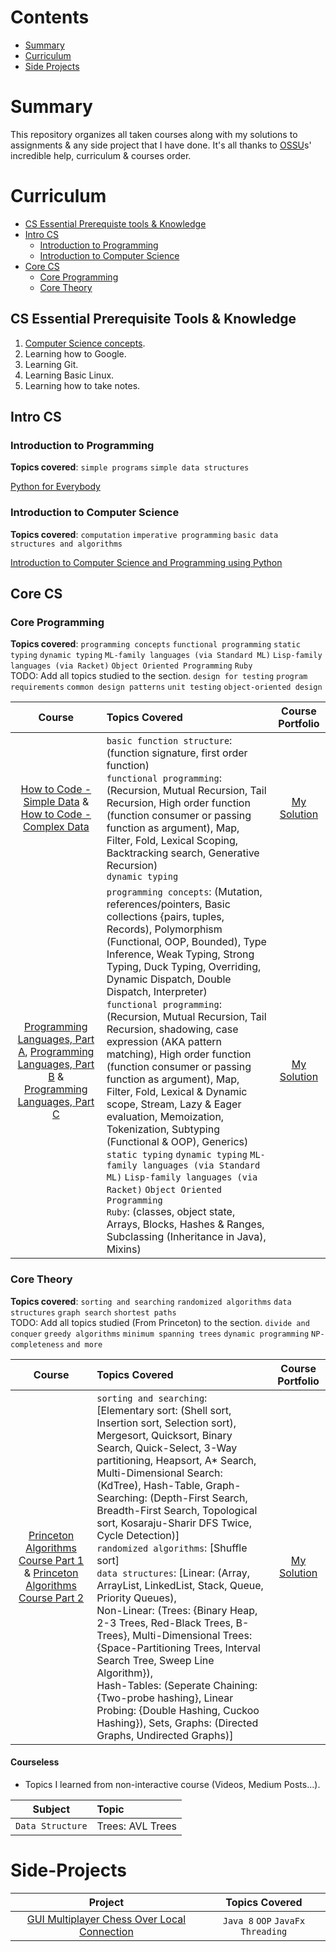 # Contents

- [Summary](#summary)
- [Curriculum](#curriculum)
- [Side Projects](#Side-Projects)

# Summary

This repository organizes all taken courses along with my solutions to assignments & any side project that I have done. It's all thanks to [OSSU](https://github.com/ossu/computer-science)s' incredible help, curriculum & courses order.

# Curriculum

- [CS Essential Prerequiste tools & Knowledge](<#CS Essential Prerequiste Tools & Knowledge>)
- [Intro CS](#intro-cs)
  - [Introduction to Programming](#introduction-to-programming)
  - [Introduction to Computer Science](#introduction-to-computer-science)
- [Core CS](#core-cs)
  - [Core Programming](#core-programming)
  - [Core Theory](#core-theory)

## CS Essential Prerequisite Tools & Knowledge

1. [Computer Science concepts](https://www.youtube.com/playlist?list=PLWKjhJtqVAbn5emQ3RRG8gEBqkhf_5vxD).
2. Learning how to Google.
3. Learning Git.
4. Learning Basic Linux.
5. Learning how to take notes.

## Intro CS

### Introduction to Programming

**Topics covered**:
`simple programs`
`simple data structures`

[Python for Everybody](https://www.py4e.com/lessons)

### Introduction to Computer Science

**Topics covered**:
`computation`
`imperative programming`
`basic data structures and algorithms`

[Introduction to Computer Science and Programming using Python](https://ocw.mit.edu/courses/electrical-engineering-and-computer-science/6-0001-introduction-to-computer-science-and-programming-in-python-fall-2016/)

## Core CS

### Core Programming

**Topics covered**:
`programming concepts`
`functional programming`
`static typing`
`dynamic typing`
`ML-family languages (via Standard ML)`
`Lisp-family languages (via Racket)`
`Object Oriented Programming`
`Ruby`
<br>TODO: Add all topics studied to the section.
`design for testing`
`program requirements`
`common design patterns`
`unit testing`
`object-oriented design`

|Course|Topics Covered|Course Portfolio|
|:-:|:-|:-:|
|[How to Code - Simple Data](https://www.edx.org/course/how-to-code-simple-data) & [How to Code - Complex Data](https://www.edx.org/course/how-to-code-complex-data)|`basic function structure`: (function signature, first order function) <br>`functional programming`: (Recursion, Mutual Recursion, Tail Recursion, High order function (function consumer or passing function as argument), Map, Filter, Fold, Lexical Scoping, Backtracking search, Generative Recursion)  <br>`dynamic typing` |[My Solution](https://github.com/OmarShawky1/Course-How-To-Code-Data)|
|[Programming Languages, Part A](https://www.coursera.org/learn/programming-languages), [Programming Languages, Part B](https://www.coursera.org/learn/programming-languages-part-b) & [Programming Languages, Part C](https://www.coursera.org/learn/programming-languages-part-c)|`programming concepts`: (Mutation, references/pointers, Basic collections {pairs, tuples, Records), Polymorphism (Functional, OOP, Bounded), Type Inference,  Weak Typing, Strong Typing, Duck Typing, Overriding, Dynamic Dispatch, Double Dispatch, Interpreter) <br>`functional programming`: (Recursion, Mutual Recursion, Tail Recursion, shadowing, case expression (AKA pattern matching), High order function (function consumer or passing function as argument), Map, Filter, Fold, Lexical & Dynamic scope, Stream, Lazy & Eager evaluation, Memoization, Tokenization, Subtyping (Functional & OOP), Generics) <br>`static typing` `dynamic typing` `ML-family languages (via Standard ML)` `Lisp-family languages (via Racket)` `Object Oriented Programming` <br>`Ruby`: (classes, object state, Arrays, Blocks, Hashes & Ranges, Subclassing (Inheritance in Java), Mixins)| [My Solution](https://github.com/OmarShawky1/Course-Programming-Languages)|

### Core Theory

**Topics covered**:
`sorting and searching`
`randomized algorithms`
`data structures`
`graph search`
`shortest paths`
<br>TODO: Add all topics studied (From Princeton) to the section.
`divide and conquer`
`greedy algorithms`
`minimum spanning trees`
`dynamic programming`
`NP-completeness`
`and more`

|Course|Topics Covered|Course Portfolio|
|:-:|:-|:-:|
|[Princeton Algorithms Course Part 1](https://www.coursera.org/learn/algorithms-part1) & [Princeton Algorithms Course Part 2](https://www.coursera.org/learn/algorithms-part2)|`sorting and searching`: [Elementary sort: (Shell sort, Insertion sort, Selection sort), Mergesort, Quicksort, Binary Search, Quick-Select, 3-Way partitioning, Heapsort, A\* Search, Multi-Dimensional Search: (KdTree), Hash-Table, Graph-Searching: (Depth-First Search, Breadth-First Search, Topological sort, Kosaraju-Sharir DFS Twice, Cycle Detection)] <br>`randomized algorithms`: [Shuffle sort] <br>`data structures`: [Linear: (Array, ArrayList, LinkedList, Stack, Queue, Priority Queues), <br>Non-Linear: (Trees: {Binary Heap, 2-3 Trees, Red-Black Trees, B-Trees}, Multi-Dimensional Trees: {Space-Partitioning Trees, Interval Search Tree, Sweep Line Algorithm}), <br>Hash-Tables: (Seperate Chaining: {Two-probe hashing}, Linear Probing: {Double Hashing, Cuckoo Hashing}), Sets, Graphs: (Directed Graphs, Undirected Graphs)]|[My Solution](https://github.com/OmarShawky1/Course-Princeton-Algorithms-DS)|


#### Courseless
* Topics I learned from non-interactive course (Videos, Medium Posts...).

|Subject|Topic|
|:-:|:-|
|`Data Structure`|Trees: AVL Trees|

# Side-Projects

|Project|Topics Covered|
|:-:|:-:|
|[GUI Multiplayer Chess Over Local Connection](https://github.com/OmarShawky1/Chess)|`Java 8` `OOP` `JavaFx` `Threading`|

